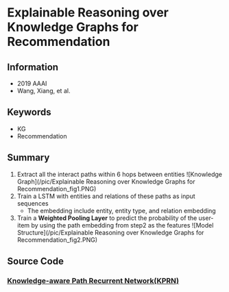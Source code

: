 # Explainable Reasoning over Knowledge Graphs for Recommendation
## Information
- 2019 AAAI
- Wang, Xiang, et al.

## Keywords
- KG
- Recommendation

## Summary
1. Extract all the interact paths within 6 hops between entities
![Knowledge Graph](/pic/Explainable Reasoning over Knowledge Graphs for Recommendation_fig1.PNG)
2. Train a LSTM with entities and relations of these paths as input sequences
	- The embedding include entity, entity type, and relation embedding
3. Train a **Weighted Pooling Layer** to predict the probability of the user-item by using the path embedding from step2 as the features
![Model Structure](/pic/Explainable Reasoning over Knowledge Graphs for Recommendation_fig2.PNG)

## Source Code
### [Knowledge-aware Path Recurrent Network(KPRN)](https://github.com/eBay/KPRN)



